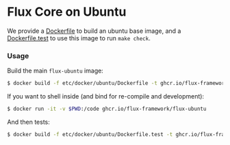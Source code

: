 # Flux Core on Ubuntu

We provide a [Dockerfile](Dockerfile) to build an ubuntu base image,
and a [Dockerfile.test](Dockerfile.test) to use this image to run `make check`.

### Usage

Build the main `flux-ubuntu` image:

```bash
$ docker build -f etc/docker/ubuntu/Dockerfile -t ghcr.io/flux-framework/flux-ubuntu .
```

If you want to shell inside (and bind for re-compile and development):

```bash
$ docker run -it -v $PWD:/code ghcr.io/flux-framework/flux-ubuntu
```

And then tests:

```bash
$ docker build -f etc/docker/ubuntu/Dockerfile.test -t ghcr.io/flux-framework/flux-ubuntu-test .
```
